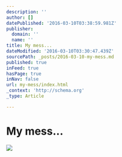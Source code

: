 ```yaml
---
description: ''
author: []
datePublished: '2016-03-10T03:38:59.981Z'
publisher:
  domain: ''
  name: ''
title: My mess...
dateModified: '2016-03-10T03:30:47.439Z'
sourcePath: _posts/2016-03-10-my-mess.md
published: true
inFeed: true
hasPage: true
inNav: false
url: my-mess/index.html
_context: 'http://schema.org'
_type: Article

---
```

# My mess...
![](https://the-grid-user-content.s3-us-west-2.amazonaws.com/9cde61d8-bf4c-4424-9172-f943e3908dc7.png)